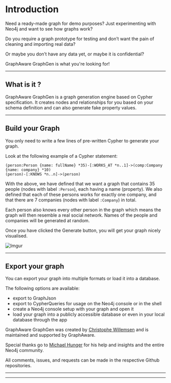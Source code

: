 # Introduction

Need a ready-made graph for demo purposes? Just experimenting with Neo4j and want to see how graphs work?

Do you require a graph prototype for testing and don’t want the pain of cleaning and importing real data?

Or maybe you don’t have any data yet, or maybe it is confidential?

GraphAware GraphGen is what you're looking for!


---


## What is it ?
GraphAware GraphGen is a graph generation engine based on Cypher specification.
It creates nodes and relationships for you based on your schema definition and can also generate fake property values.


---

## Build your Graph

You only need to write a few lines of pre-written Cypher to generate your graph.

Look at the following example of a Cypher statement:

```cypher
(person:Person {name: fullName} *35)-[:WORKS_AT *n..1]->(comp:Company {name: company} *10)
(person)-[:KNOWS *n..n]->(person)
```

With the above, we have defined that we want a graph that contains 35 people (nodes with label `:Person`),
each having a name (property). We also defined that each of these persons works for exactly one company,
and that there are 7 companies (nodes with label `:Company`) in total.

Each person also knows every other person in the graph which means the graph will then resemble a real social network.
Names of the people and companies will be generated at random.

Once you have clicked the Generate button, you will get your graph nicely visualised.

![Imgur](http://i.imgur.com/v73yXpX.png)

---

## Export your graph

You can export your graph into multiple formats or load it into a database.

The following options are available:

* export to GraphJson
* export to CypherQueries for usage on the Neo4j console or in the shell
* create a Neo4j console setup with your graph and open it
* load your graph into a publicly accessible database or even in your local database through the app



GraphAware GraphGen was created by [Christophe Willemsen](https://twitter.com/ikwattro) and is maintained and supported by GraphAware.

Special thanks go to [Michael Hunger](https://twitter.com/mesirii) for his help and insights and the entire Neo4j community.

All comments, issues, and requests can be made in the respective Github repositories.

---


---




